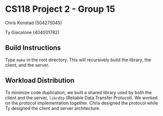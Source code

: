 # CS118 Project 2 - Group 15

Chris Konstad (504275045)

Ty Giacalone (404001782)

## Build Instructions
Type `make` in the root directory.  This will recursively build the library, the client, and the server.

## Workload Distribution
To minimize code duplication, we built a shared library used by both the client and the server, `librdtp` (Reliable Data Transfer Protocol).  We worked on the protocol implementation together.  Chris designed the protocol while Ty designed the client and server architecture.
